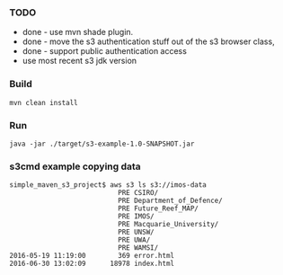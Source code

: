 
### TODO
- done - use mvn shade plugin.
- done - move the s3 authentication stuff out of the s3 browser class,
- done - support public authentication access
- use most recent s3 jdk version

### Build
```
mvn clean install
```


### Run
```
java -jar ./target/s3-example-1.0-SNAPSHOT.jar
```


### s3cmd example copying data
```
simple_maven_s3_project$ aws s3 ls s3://imos-data
                           PRE CSIRO/
                           PRE Department_of_Defence/
                           PRE Future_Reef_MAP/
                           PRE IMOS/
                           PRE Macquarie_University/
                           PRE UNSW/
                           PRE UWA/
                           PRE WAMSI/
2016-05-19 11:19:00        369 error.html
2016-06-30 13:02:09      18978 index.html
```


